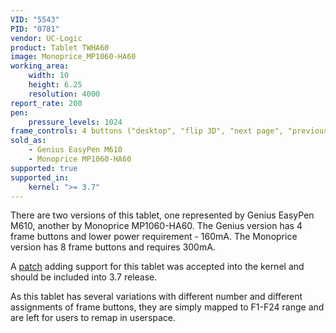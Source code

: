 ```yaml
---
VID: "5543"
PID: "0781"
vendor: UC-Logic
product: Tablet TWHA60
image: Monoprice_MP1060-HA60
working_area:
    width: 10
    height: 6.25
    resolution: 4000
report_rate: 200
pen:
    pressure_levels: 1024
frame_controls: 4 buttons ("desktop", "flip 3D", "next page", "previous page") or 8 buttons ("copy", "cut", "paste", "group", "zoom in", "zoom out", "save", "close window")
sold_as:
    - Genius EasyPen M610
    - Monoprice MP1060-HA60
supported: true
supported_in:
    kernel: ">= 3.7"
---
```

There are two versions of this tablet, one represented by Genius EasyPen M610, another by Monoprice MP1060-HA60. The Genius version has 4 frame buttons and lower power requirement - 160mA. The Monoprice version has 8 frame buttons and requires 300mA.

A [patch](http://thread.gmane.org/gmane.linux.kernel.input/26544) adding support for this tablet was accepted into the kernel and should be included into 3.7 release.

As this tablet has several variations with different number and different assignments of frame buttons, they are simply mapped to F1-F24 range and are left for users to remap in userspace.

